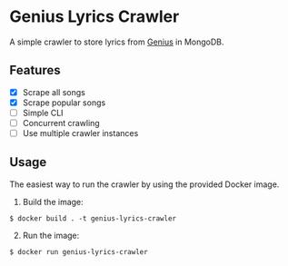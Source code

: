 # Genius Lyrics Crawler

A simple crawler to store lyrics from [Genius](http://genius.com) in MongoDB.

## Features
- [x] Scrape all songs
- [x] Scrape popular songs
- [ ] Simple CLI
- [ ] Concurrent crawling
- [ ] Use multiple crawler instances

## Usage
The easiest way to run the crawler by using the provided Docker image.

1. Build the image:
```
$ docker build . -t genius-lyrics-crawler
```

2. Run the image:
```
$ docker run genius-lyrics-crawler
```
